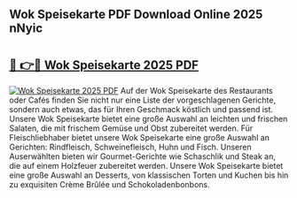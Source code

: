 ## Wok Speisekarte PDF Download Online 2025 nNyic

# <h2><a href="http://gc8n3e.nevu.top/?p=Wok+Speisekarte">🔗 👉🔴 Wok Speisekarte 2025 PDF</a></h2>

[![Wok Speisekarte 2025 PDF](https://i.imgur.com/dBaPXMq.png)](http://gc8n3e.nevu.top/?p=Wok+Speisekarte)
Auf der Wok Speisekarte des Restaurants oder Cafés finden Sie nicht nur eine Liste der vorgeschlagenen Gerichte, sondern auch etwas, das für Ihren Geschmack köstlich und passend ist. Unsere Wok Speisekarte bietet eine große Auswahl an leichten und frischen Salaten, die mit frischem Gemüse und Obst zubereitet werden. Für Fleischliebhaber bietet unsere Wok Speisekarte eine große Auswahl an Gerichten: Rindfleisch, Schweinefleisch, Huhn und Fisch. Unseren Auserwählten bieten wir Gourmet-Gerichte wie Schaschlik und Steak an, die auf einem Holzfeuer zubereitet werden. Unsere Wok Speisekarte bietet eine große Auswahl an Desserts, von klassischen Torten und Kuchen bis hin zu exquisiten Crème Brûlée und Schokoladenbonbons.
